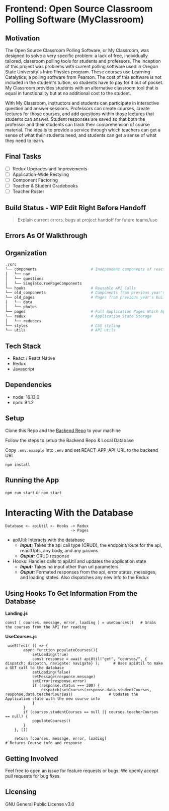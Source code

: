 # Frontend: Open Source Classroom Polling Software (MyClassroom)

## Motivation

  The Open Source Classroom Polling Software, or My Classroom, was designed to solve a very specific problem: a lack of free, individually tailored, classroom polling tools for students and professors. The inception of this project was problems with current polling software used in Oregon State University's Intro Physics program. These courses use Learning Catalytics; a polling software from Pearson. The cost of this software is not included in the student's tuition, so students have to pay for it out of pocket. My Classroom provides students with an alternative classroom tool that is equal in functionality but at no additional cost to the student. 
  
  With My Classroom, instructors and students can participate in interactive question and answer sessions. Professors can create courses, create lectures for those courses, and add questions within those lectures that students can answer. Student responses are saved so that both the professor and their students can track their comprehension of course material. The idea is to provide a service through which teachers can get a sense of what their students need, and students can get a sense of what they need to learn.
  
## Final Tasks

- [ ] Redux Upgrades and Improvements
- [ ] Application-Wide Restyling
- [ ] Component Factoring
- [ ] Teacher & Student Gradebooks
- [ ] Teacher Roster

## Build Status - WIP Edit Right Before Handoff

  > Explain current errors, bugs at project handoff for future teams/use

## Errors As Of Walkthrough 
  
## Organization

```bash
./src
└── components                        # Independent components of react code such as Cards, Buttons, and Navigation
│   └── nav
│   └── questions
│   └── SingleCoursePageComponents
└── hooks                             # Reusable API Calls 
└── old_components                    # Components from previous year's build
└── old_pages                         # Pages from previous year's build
│   └── data
│   └── photos
└── pages                             # Full Application Pages Which App.js navigation links to
└── redux                             # Application State Storage
│   └── reducers
└── styles                            # CSS styling
└── utils                             # API utils 
```

## Tech Stack

- React / React Native
- Redux
- Javascript

## Dependencies

- node: 16.13.0
- npm: 9.1.2

## Setup

Clone this Repo and the [Backend Repo](https://github.com/CS461PollingApplication/my-classroom-backend) to your machine

Follow the steps to setup the Backend Repo & Local Database

Copy `.env.example` into `.env` and set REACT_APP_API_URL to the backend URL

```
npm install
```

## Running the App

`npm run start` or `npm start`

# Interacting With the Database

```
Database <- apiUtil <- Hooks -> Redux 
                             -> Pages 
```

- apiUtil: Interacts with the database
  -  ***Input:*** Takes the api call type (CRUD), the endpoint/route for the api, reactOpts, any body, and any params
  -  ***Ouput:*** CRUD response 
- Hooks: Handles calls to apiUtil and updates the application state
  - ***Input:*** Takes no input other than url parameters 
  - ***Ouput:*** Formated responses from the api, error states, messages, and loading states. Also dispatches any new info to the Redux 

## Using Hooks To Get Information From the Database

**Landing.js**
```
const [ courses, message, error, loading ] = useCourses()   # Grabs the courses from the API for reading 
```
**UseCourses.js**
```
 useEffect( () => {
        async function populateCourses(){
            setLoading(true)
            const response = await apiUtil("get", "courses/", { dispatch: dispatch, navigate: navigate} );      # Uses apiUtil to make a GET call to the database
            setLoading(false)
            setMessage(response.message)
            setError(response.error)
            if (response.status === 200) {
                dispatch(setCourses(response.data.studentCourses, response.data.teacherCourses))                # Updates the Application state with the new course info
            }
        }
        if (courses.studentCourses == null || courses.teacherCourses == null) {
            populateCourses()
        }
    }, [])

    return [courses, message, error, loading]                                                                   # Returns Course info and response 
 ```

## Getting Involved

Feel free to open an issue for feature requests or bugs. We openly accept pull requests for bug fixes.

## Licensing

GNU General Public License v3.0
